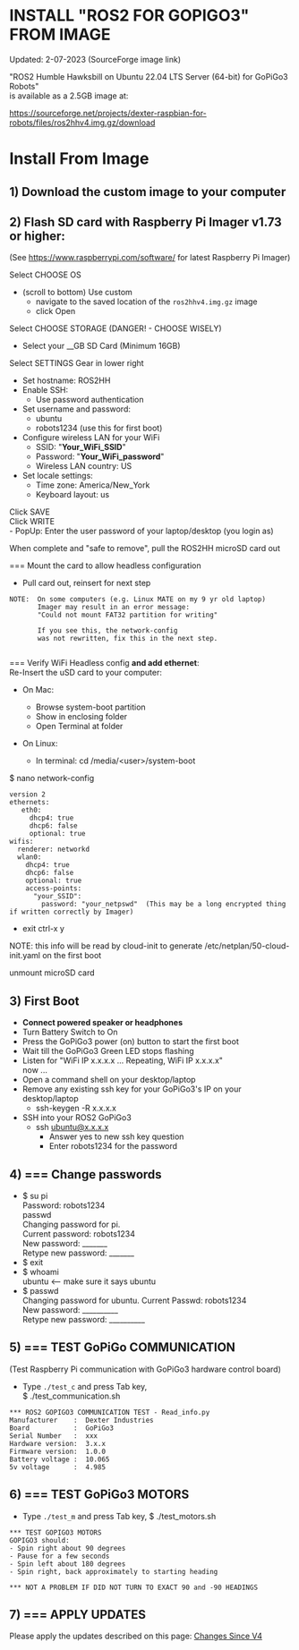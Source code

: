 # INSTALL "ROS2 FOR GOPIGO3" FROM IMAGE

Updated: 2-07-2023 (SourceForge image link)

"ROS2 Humble Hawksbill on Ubuntu 22.04 LTS Server (64-bit) for GoPiGo3 Robots"  
is available as a 2.5GB image at:  

https://sourceforge.net/projects/dexter-raspbian-for-robots/files/ros2hhv4.img.gz/download

# Install From Image
## 1) Download the custom image to your computer



## 2) Flash SD card with Raspberry Pi Imager v1.73 or higher:  
  (See https://www.raspberrypi.com/software/ for latest Raspberry Pi Imager)  
  
  Select CHOOSE OS  
  - (scroll to bottom) Use custom  
    - navigate to the saved location of the ```ros2hhv4.img.gz``` image  
    - click Open  

  Select CHOOSE STORAGE (DANGER! - CHOOSE WISELY)  
  - Select your __GB SD Card (Minimum 16GB)  
  
  Select SETTINGS Gear in lower right  
  - Set hostname:  ROS2HH  
  - Enable SSH:  
    - Use password authentication  
  - Set username and password:  
    - ubuntu  
    - robots1234   (use this for first boot)
  - Configure wireless LAN for your WiFi  
    - SSID:  "__Your_WiFi_SSID__"  
    - Password:  "__Your_WiFi_password__"   
    - Wireless LAN country:  US  
  - Set locale settings:  
    - Time zone:  America/New_York  
    - Keyboard layout: us  

  Click SAVE  
  Click WRITE  
    - PopUp:  Enter the user password of your laptop/desktop (you login as)  
  
  When complete and "safe to remove", pull the ROS2HH microSD card out  
  
=== Mount the card to allow headless configuration  
- Pull card out, reinsert for next step  
```
NOTE:  On some computers (e.g. Linux MATE on my 9 yr old laptop)  
       Imager may result in an error message:  
       "Could not mount FAT32 partition for writing"  

       If you see this, the network-config   
       was not rewritten, fix this in the next step.
       
```

=== Verify WiFi Headless config **and add ethernet**:  
Re-Insert the uSD card to your computer:
- On Mac:
  - Browse system-boot partition  
  - Show in enclosing folder   
  - Open Terminal at folder

- On Linux: 
  - In terminal: cd /media/\<user\>/system-boot


$ nano network-config  
```
version 2
ethernets:
   eth0:
     dhcp4: true
     dhcp6: false
     optional: true
wifis:  
  renderer: networkd
  wlan0:  
    dhcp4: true 
    dhcp6: false
    optional: true             
    access-points:  
      "your_SSID":  
        password: "your_netpswd"  (This may be a long encrypted thing if written correctly by Imager)  
```
- exit ctrl-x y  

NOTE:  this info will be read by cloud-init to generate /etc/netplan/50-cloud-init.yaml on the first boot

unmount microSD card  

## 3) First Boot  
  - **Connect powered speaker or headphones**  
  - Turn Battery Switch to On  
  - Press the GoPiGo3 power (on) button to start the first boot  
  - Wait till the GoPiGo3 Green LED stops flashing  
  - Listen for "WiFi IP x.x.x.x  ... Repeating, WiFi IP x.x.x.x"  
now ... 
  - Open a command shell on your desktop/laptop  
  - Remove any existing ssh key for your GoPiGo3's IP on your desktop/laptop  
    - ssh-keygen -R x.x.x.x  
  - SSH into your ROS2 GoPiGo3  
    - ssh ubuntu@x.x.x.x  
      - Answer yes to new ssh key question  
      - Enter robots1234 for the password
      
## 4)  === Change passwords   
  - $ su pi  
    Password: robots1234  
    passwd  
    Changing password for pi.  
    Current password: robots1234  
    New password: _______  
    Retype new password: _______
  - $ exit
  - $ whoami    
    ubuntu        <-- make sure it says ubuntu
  - $ passwd    
    Changing password for ubuntu.
    Current Passwd: robots1234  
    New password: __________  
    Retype new password: __________


## 5)  === TEST GoPiGo COMMUNICATION    
(Test Raspberry Pi communication with GoPiGo3 hardware control board)  
- Type ```./test_c``` and press Tab key,   
$ ./test_communication.sh     
```
*** ROS2 GOPIGO3 COMMUNICATION TEST - Read_info.py  
Manufacturer    :  Dexter Industries  
Board           :  GoPiGo3  
Serial Number   :  xxx  
Hardware version:  3.x.x  
Firmware version:  1.0.0  
Battery voltage :  10.065  
5v voltage      :  4.985  
```

## 6) === TEST GoPiGo3 MOTORS
- Type ```./test_m``` and press Tab key,
$ ./test_motors.sh
```
*** TEST GOPIGO3 MOTORS  
GOPIGO3 should:  
- Spin right about 90 degrees  
- Pause for a few seconds  
- Spin left about 180 degrees  
- Spin right, back approximately to starting heading  

*** NOT A PROBLEM IF DID NOT TURN TO EXACT 90 and -90 HEADINGS  
```

## 7) === APPLY UPDATES 
Please apply the updates described on this page:
[Changes Since V4](https://github.com/slowrunner/ROS2-GoPiGo3/blob/main/updates/ChangesSinceV4.md)

 

